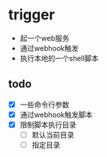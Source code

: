 # trigger

- 起一个web服务
- 通过webhook触发
- 执行本地的一个shell脚本


## todo

- [x] 一些命令行参数
- [x] 通过webhook触发脚本
- [x] 限制脚本执行目录
  - [ ] 默认当前目录
  - [ ] 指定目录
